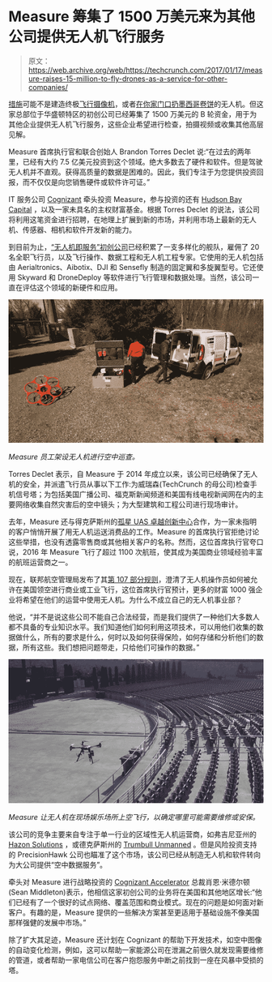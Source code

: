 # Measure 筹集了 1500 万美元来为其他公司提供无人机飞行服务 

> 原文：<https://web.archive.org/web/https://techcrunch.com/2017/01/17/measure-raises-15-million-to-fly-drones-as-a-service-for-other-companies/>

[措施](https://web.archive.org/web/20230130235209/http://www.measure.aero/about-us/)可能不是建造终极[飞行摄像机](https://web.archive.org/web/20230130235209/https://techcrunch.com/2017/01/11/unable-to-fund-production-of-its-camera-drone-lily-will-shut-down-and-refund-customers/)，或者[在你家门口扔墨西哥卷饼](https://web.archive.org/web/20230130235209/https://techcrunch.com/2016/09/08/chipotle-to-test-burrito-delivery-by-drone-with-project-wing-at-virginia-tech/)的无人机。但这家总部位于华盛顿特区的初创公司已经筹集了 1500 万美元的 B 轮资金，用于为其他企业提供无人机飞行服务，这些企业希望进行检查，拍摄视频或收集其他高层见解。

Measure 首席执行官和联合创始人 Brandon Torres Declet 说:“在过去的两年里，已经有大约 7.5 亿美元投资到这个领域。绝大多数去了硬件和软件。但是驾驶无人机并不直观。获得高质量的数据是困难的。因此，我们专注于为您提供投资回报，而不仅仅是向您销售硬件或软件许可证。”

IT 服务公司 [Cognizant](https://web.archive.org/web/20230130235209/https://www.cognizant.com/) 牵头投资 Measure，参与投资的还有 [Hudson Bay Capital](https://web.archive.org/web/20230130235209/https://hudsonbaycapital.com/) ，以及一家未具名的主权财富基金。根据 Torres Declet 的说法，该公司将利用这笔资金进行招聘，在地理上扩展到新的市场，并利用市场上最新的无人机、传感器、相机和软件开发新的能力。

到目前为止，[“无人机即服务”初创公司](https://web.archive.org/web/20230130235209/https://twitter.com/droneasaservice)已经积累了一支多样化的舰队，雇佣了 20 名全职飞行员，以及飞行操作、数据工程和无人机工程专家。它使用的无人机包括由 Aerialtronics、Aibotix、DJI 和 Sensefly 制造的固定翼和多旋翼型号。它还使用 Skyward 和 DroneDeploy 等软件进行飞行管理和数据处理。当然，该公司一直在评估这个领域的新硬件和应用。

![Measure employees set up drones for an aerial inspection. ](img/c1dd69a5d5ff1bb877ab02b2cf0f02c9.png)

*Measure 员工架设无人机进行空中巡查。*

Torres Declet 表示，自 Measure 于 2014 年成立以来，该公司已经确保了无人机的安全，并派遣飞行员从事以下工作:为威瑞森(TechCrunch 的母公司)检查手机信号塔；为包括美国广播公司、福克斯新闻频道和美国有线电视新闻网在内的主要网络收集自然灾害后的空中镜头；为大型建筑和工程公司进行现场审计。

去年，Measure 还与得克萨斯州的[孤星 UAS 卓越创新中心](https://web.archive.org/web/20230130235209/http://lsuasc.tamucc.edu/)合作，为一家未指明的客户悄悄开展了用无人机运送消费品的工作。Measure 的首席执行官拒绝讨论这些举措，也没有透露零售商或其他相关客户的名称。然而，这位首席执行官夸口说，2016 年 Measure 飞行了超过 1100 次航班，使其成为美国商业领域经验丰富的航班运营商之一。

现在，联邦航空管理局发布了其[第 107 部分规则](https://web.archive.org/web/20230130235209/https://techcrunch.com/2016/08/29/new-rules-for-commercial-drone-use-take-effect-today-in-the-u-s/)，澄清了无人机操作员如何被允许在美国领空进行商业或工业飞行，这位首席执行官预计，更多的财富 1000 强企业将希望在他们的运营中使用无人机。为什么不成立自己的无人机事业部？

他说，“并不是说这些公司不能自己合法经营，而是我们提供了一种他们大多数人都不具备的专业知识水平。我们知道他们如何利用这项技术，可以用他们收集的数据做什么，所有的要求是什么，何时以及如何获得保险，如何存储和分析他们的数据，所有这些。我们想把问题带走，只给他们可操作的数据。”

![measure_flies_drones_at_outdoor_venue](img/0f180bb3c45e6de3b254fca04122a791.png)

*Measure 让无人机在现场娱乐场所上空飞行，以确定哪里可能需要维修或安保。*

该公司的竞争主要来自专注于单一行业的区域性无人机运营商，如弗吉尼亚州的 [Hazon Solutions](https://web.archive.org/web/20230130235209/http://www.hazonsolutions.com/) ，或德克萨斯州的 [Trumbull Unmanned](https://web.archive.org/web/20230130235209/http://www.trumbullunmanned.com/) 。但是风险投资支持的 PrecisionHawk 公司也瞄准了这个市场，该公司已经从制造无人机和软件转向为大公司提供“空中数据服务”。

牵头对 Measure 进行战略投资的 [Cognizant Accelerator](https://web.archive.org/web/20230130235209/https://www.cognizant.com/innovation-at-cognizant) 总裁肖恩·米德尔顿(Sean Middleton)表示，他相信这家初创公司的业务将在美国和其他地区增长:“他们已经有了一个很好的试点网络、覆盖范围和商业模式。现在的问题是如何面对新客户。有趣的是，Measure 提供的一些解决方案甚至更适用于基础设施不像美国那样强健的发展中市场。”

除了扩大其足迹，Measure 还计划在 Cognizant 的帮助下开发技术，如空中图像的自动变化检测，例如，这可以帮助一家能源公司在泄漏之前很久就发现需要维修的管道，或者帮助一家电信公司在客户抱怨服务中断之前找到一座在风暴中受损的塔。